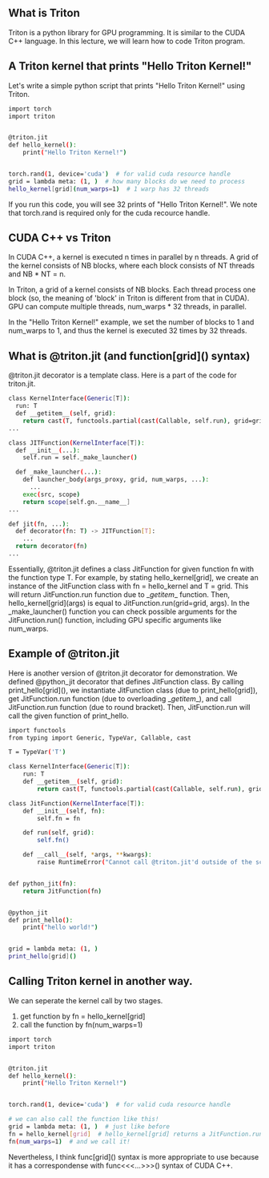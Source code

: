 ## What is Triton
Triton is a python library for GPU programming.
It is similar to the CUDA C++ language. In this lecture, we will learn how to code Triton program.

## A Triton kernel that prints "Hello Triton Kernel!"
Let's write a simple python script that prints "Hello Triton Kernel!" using Triton.

```bash
import torch
import triton


@triton.jit
def hello_kernel():
    print("Hello Triton Kernel!")


torch.rand(1, device='cuda')  # for valid cuda resource handle
grid = lambda meta: (1, )  # how many blocks do we need to process
hello_kernel[grid](num_warps=1)  # 1 warp has 32 threads
```

If you run this code, you will see 32 prints of "Hello Triton Kernel!".
We note that torch.rand is required only for the cuda recource handle.

## CUDA C++ vs Triton
In CUDA C++, a kernel is executed n times in parallel by n threads. A grid of the kernel consists of NB blocks, where each block consists of NT threads and NB * NT = n.

In Triton, a grid of a kernel consists of NB blocks. Each thread process one block (so, the meaning of 'block' in Triton is different from that in CUDA). GPU can compute multiple threads, num_warps * 32 threads, in parallel.

In the "Hello Triton Kernel!" example, we set the number of blocks to 1 and num_warps to 1, and thus the kernel is executed 32 times by 32 threads.


## What is @triton.jit (and function\[grid\]() syntax)
@triton.jit decorator is a template class. Here is a part of the code for triton.jit.

```bash
class KernelInterface(Generic[T]):
  run: T
  def __getitem__(self, grid):
    return cast(T, functools.partial(cast(Callable, self.run), grid=grid))
...

class JITFunction(KernelInterface[T]):
  def __init__(...):
    self.run = self._make_launcher()

  def _make_launcher(...):
    def launcher_body(args_proxy, grid, num_warps, ...):
      ...
    exec(src, scope)
    return scope[self.gn.__name__]
...

def jit(fn, ...):
  def decorator(fn: T) -> JITFunction[T]:
    ...
  return decorator(fn)
...
```

Essentially, @triton.jit defines a class JitFunction for given function fn with the function type T.
For example, by stating hello_kernel[grid], we create an instance of the JitFunction class with fn = hello_kernel and T = grid.
This will return JitFunction.run function due to \__getitem__ function. Then, hello_kernel\[grid\](args) is equal to JitFunction.run(grid=grid, args). In the _make_launcher() function you can check possible arguments for the JitFunction.run() function, including GPU specific arguments like num_warps.

## Example of @triton.jit
Here is another version of @triton.jit decorator for demonstration.
We defined @python_jit decorator that defines JitFunction class. By calling print_hello\[grid\](), we instantiate JitFunction class (due to print_hello\[grid\]), get JitFunction.run function (due to overloading \__getitem__), and call JitFunction.run function (due to round bracket). Then, JitFunction.run will call the given function of print_hello.

```bash
import functools
from typing import Generic, TypeVar, Callable, cast

T = TypeVar('T')

class KernelInterface(Generic[T]):
    run: T
    def __getitem__(self, grid):
        return cast(T, functools.partial(cast(Callable, self.run), grid=grid))

class JitFunction(KernelInterface[T]):
    def __init__(self, fn):
        self.fn = fn

    def run(self, grid):
        self.fn()

    def __call__(self, *args, **kwargs):
        raise RuntimeError("Cannot call @triton.jit'd outside of the scope of a kernel")


def python_jit(fn):
    return JitFunction(fn)


@python_jit
def print_hello():
    print("hello world!")


grid = lambda meta: (1, )
print_hello[grid]()
```


## Calling Triton kernel in another way.

We can seperate the kernel call by two stages.
1. get function by fn = hello_kernel\[grid\]
2. call the function by fn(num_warps=1)

```bash
import torch
import triton


@triton.jit
def hello_kernel():
    print("Hello Triton Kernel!")


torch.rand(1, device='cuda')  # for valid cuda resource handle

# we can also call the function like this!
grid = lambda meta: (1, )  # just like before
fn = hello_kernel[grid]  # hello_kernel[grid] returns a JitFunction.run function
fn(num_warps=1)  # and we call it!
```

Nevertheless, I think func\[grid\]() syntax is more appropriate to use because it has a correspondense with func<<<...>>>() syntax of CUDA C++.

